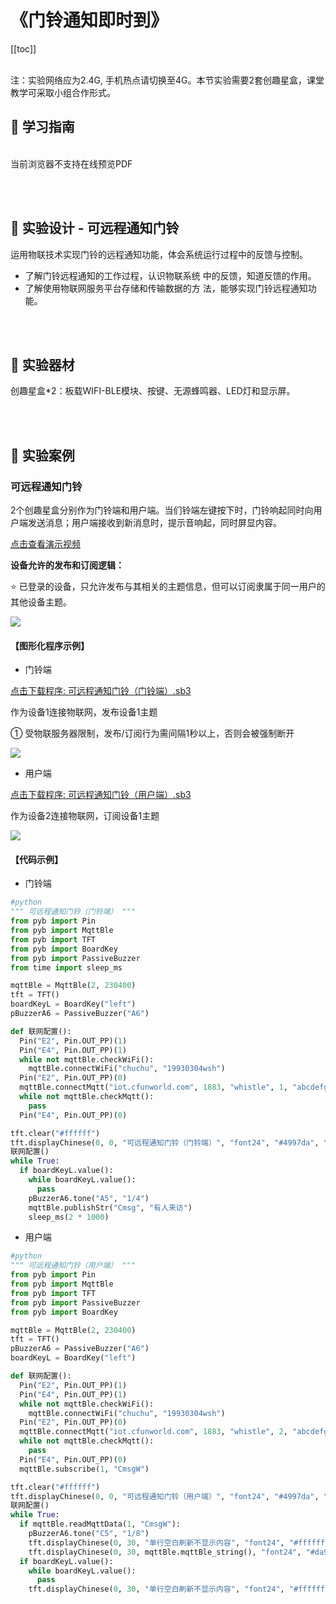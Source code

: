 # 《门铃通知即时到》

[[toc]]
<br><br>

<p class="attention">注：实验网络应为2.4G, 手机热点请切换至4G。本节实验需要2套创趣星盒，课堂教学可采取小组合作形式。</p>

## 📒 学习指南

<br>
<object data="/tutorial/starbox_yj/pdf/初中第13课门铃通知即时到.pdf" type="application/pdf" width=1200 height=800 name="门铃通知即时到">
当前浏览器不支持在线预览PDF
</object>

<br><br>

## 📐 实验设计 - 可远程通知门铃

运用物联技术实现门铃的远程通知功能，体会系统运行过程中的反馈与控制。

- 了解门铃远程通知的工作过程，认识物联系统
中的反馈，知道反馈的作用。
- 了解使用物联网服务平台存储和传输数据的方
法，能够实现门铃远程通知功能。

<br><br>

## 🧰 实验器材

创趣星盒*2：板载WIFI-BLE模块、按键、无源蜂鸣器、LED灯和显示屏。

<br><br>

## 🌰 实验案例

### 可远程通知门铃
2个创趣星盒分别作为门铃端和用户端。当们铃端左键按下时，门铃响起同时向用户端发送消息；用户端接收到新消息时，提示音响起，同时屏显内容。

<a href="https://www.cfunworld.com" target="_blank">点击查看演示视频</a>

**设备允许的发布和订阅逻辑：**

⭐ 已登录的设备，只允许发布与其相关的主题信息，但可以订阅隶属于同一用户的其他设备主题。

<img src="/images/13/控制逻辑.png">


#### 【图形化程序示例】

- 门铃端

<a href="/tutorial/starbox_yj/sb3/13/可远程通知门铃（门铃端）.sb3">点击下载程序: 可远程通知门铃（门铃端）.sb3</a>

作为设备1连接物联网，发布设备1主题

① 受物联服务器限制，发布/订阅行为需间隔1秒以上，否则会被强制断开

<img src="/images/13/可远程通知门铃（门铃端）.png">

- 用户端

<a href="/tutorial/starbox_yj/sb3/13/可远程通知门铃（用户端）.sb3">点击下载程序: 可远程通知门铃（用户端）.sb3</a>

作为设备2连接物联网，订阅设备1主题

<img src="/images/13/可远程通知门铃（用户端）.png">

#### 【代码示例】

- 门铃端
```python
#python
""" 可远程通知门铃（门铃端） """
from pyb import Pin
from pyb import MqttBle
from pyb import TFT
from pyb import BoardKey
from pyb import PassiveBuzzer
from time import sleep_ms

mqttBle = MqttBle(2, 230400)
tft = TFT()
boardKeyL = BoardKey("left")
pBuzzerA6 = PassiveBuzzer("A6")

def 联网配置():
  Pin("E2", Pin.OUT_PP)(1)
  Pin("E4", Pin.OUT_PP)(1)
  while not mqttBle.checkWiFi():
    mqttBle.connectWiFi("chuchu", "19930304wsh")
  Pin("E2", Pin.OUT_PP)(0)
  mqttBle.connectMqtt("iot.cfunworld.com", 1883, "whistle", 1, "abcdefg")
  while not mqttBle.checkMqtt():
    pass
  Pin("E4", Pin.OUT_PP)(0)

tft.clear("#ffffff")
tft.displayChinese(0, 0, "可远程通知门铃（门铃端）", "font24", "#4997da", "#42ba89", 0)
联网配置()
while True:
  if boardKeyL.value():
    while boardKeyL.value():
      pass
    pBuzzerA6.tone("A5", "1/4")
    mqttBle.publishStr("Cmsg", "有人来访")
    sleep_ms(2 * 1000)
```

- 用户端
```python
#python
""" 可远程通知门铃（用户端） """
from pyb import Pin
from pyb import MqttBle
from pyb import TFT
from pyb import PassiveBuzzer
from pyb import BoardKey

mqttBle = MqttBle(2, 230400)
tft = TFT()
pBuzzerA6 = PassiveBuzzer("A6")
boardKeyL = BoardKey("left")

def 联网配置():
  Pin("E2", Pin.OUT_PP)(1)
  Pin("E4", Pin.OUT_PP)(1)
  while not mqttBle.checkWiFi():
    mqttBle.connectWiFi("chuchu", "19930304wsh")
  Pin("E2", Pin.OUT_PP)(0)
  mqttBle.connectMqtt("iot.cfunworld.com", 1883, "whistle", 2, "abcdefg")
  while not mqttBle.checkMqtt():
    pass
  Pin("E4", Pin.OUT_PP)(0)
  mqttBle.subscribe(1, "CmsgW")

tft.clear("#ffffff")
tft.displayChinese(0, 0, "可远程通知门铃（用户端）", "font24", "#4997da", "#42ba89", 0)
联网配置()
while True:
  if mqttBle.readMqttData(1, "CmsgW"):
    pBuzzerA6.tone("C5", "1/8")
    tft.displayChinese(0, 30, "单行空白刷新不显示内容", "font24", "#ffffff", "#ffffff", 1)
    tft.displayChinese(0, 30, mqttBle.mqttBle_string(), "font24", "#da9649", "#ffffff", 0)
  if boardKeyL.value():
    while boardKeyL.value():
      pass
    tft.displayChinese(0, 30, "单行空白刷新不显示内容", "font24", "#ffffff", "#ffffff", 1)
```